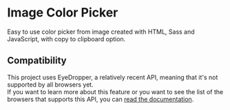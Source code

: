 # Image Color Picker

Easy to use color picker from image created with HTML, Sass and JavaScript, with copy to clipboard option.

## Compatibility

This project uses EyeDropper, a relatively recent API, meaning that it's not supported by all browsers yet. </br>
If you want to learn more about this feature or you want to see the list of the browsers that supports this API, you can [read the documentation](https://developer.mozilla.org/en-US/docs/Web/API/EyeDropper).
